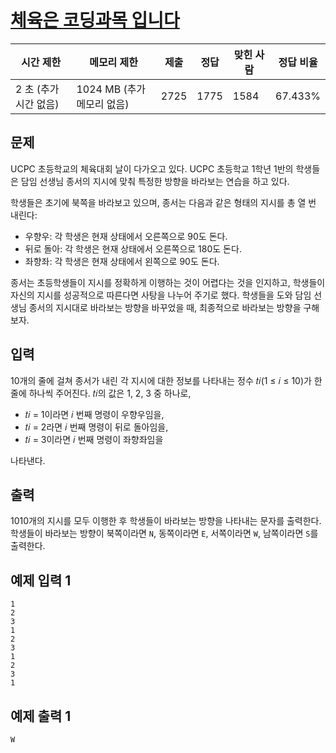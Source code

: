 # [체육은 코딩과목 입니다](https://www.acmicpc.net/problem/28295)

| 시간 제한 | 메모리 제한 | 제출 | 정답 | 맞힌 사람 | 정답 비율 |
| --- | --- | --- | --- | --- | --- |
| 2 초 (추가 시간 없음) | 1024 MB (추가 메모리 없음) | 2725 | 1775 | 1584 | 67.433% |

## 문제

UCPC 초등학교의 체육대회 날이 다가오고 있다. UCPC 초등학교 1학년 1반의 학생들은 담임 선생님 종서의 지시에 맞춰 특정한 방향을 바라보는 연습을 하고 있다.

학생들은 초기에 북쪽을 바라보고 있으며, 종서는 다음과 같은 형태의 지시를 총 열 번 내린다:

- 우향우: 각 학생은 현재 상태에서 오른쪽으로 90도 돈다.
- 뒤로 돌아: 각 학생은 현재 상태에서 오른쪽으로 180도 돈다.
- 좌향좌: 각 학생은 현재 상태에서 왼쪽으로 90도 돈다.

종서는 초등학생들이 지시를 정확하게 이행하는 것이 어렵다는 것을 인지하고, 학생들이 자신의 지시를 성공적으로 따른다면 사탕을 나누어 주기로 했다. 학생들을 도와 담임 선생님 종서의 지시대로 바라보는 방향을 바꾸었을 때, 최종적으로 바라보는 방향을 구해보자.

## 입력

10개의 줄에 걸쳐 종서가 내린 각 지시에 대한 정보를 나타내는 정수 𝑡𝑖(1 ≤ 𝑖 ≤ 10)가 한 줄에 하나씩 주어진다. 𝑡𝑖의 값은 1, 2, 3 중 하나로,

- 𝑡𝑖 = 1이라면 𝑖 번째 명령이 우향우임을,
- 𝑡𝑖 = 2라면 𝑖 번째 명령이 뒤로 돌아임을,
- 𝑡𝑖 = 3이라면 𝑖 번째 명령이 좌향좌임을

나타낸다.

## 출력

10$10$개의 지시를 모두 이행한 후 학생들이 바라보는 방향을 나타내는 문자를 출력한다. 학생들이 바라보는 방향이 북쪽이라면 `N`, 동쪽이라면 `E`, 서쪽이라면 `W`, 남쪽이라면 `S`를 출력한다.

## 예제 입력 1

```
1
2
3
1
2
3
1
2
3
1

```

## 예제 출력 1

```
W
```
